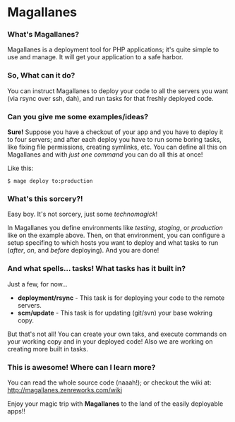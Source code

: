 # Magallanes #

### What's Magallanes? ###
Magallanes is a deployment tool for PHP applications; it's quite simple to use and manage.
It will get your application to a safe harbor.


### So, What can it do? ###
You can instruct Magallanes to deploy your code to all the servers you want (via rsync over ssh, dah),
and run tasks for that freshly deployed code.


### Can you give me some examples/ideas? ###
**Sure!**
Suppose you have a checkout of your app and you have to deploy it to four servers;
and after each deploy you have to run some boring tasks, like fixing file permissions, creating symlinks, etc.
You can define all this on Magallanes and with *just one command* you can do all this at once!

Like this:
```
$ mage deploy to:production
```


### What's this sorcery?! ###
Easy boy. It's not sorcery, just some *technomagick*!

In Magallanes you define environments like *testing*, *staging*, or *production* like on the example above.
Then, on that environment, you can configure a setup specifing to which hosts you want to deploy and what tasks to run (*after*, *on*, and *before* deploying).
And you are done!


### And what spells... tasks! What tasks has it built in? ###
Just a few, for now...

  - **deployment/rsync** - This task is for deploying your code to the remote servers.
  - **scm/update** - This task is for updating (git/svn) your base wokring copy.

But that's not all! You can create your own taks, and execute commands on your working copy and in your deployed code!
Also we are working on creating more built in tasks.


### This is awesome! Where can I learn more? ###
You can read the whole source code (naaah!); or checkout the wiki at: http://magallanes.zenreworks.com/wiki


Enjoy your magic trip with **Magallanes** to the land of the easily deployable apps!!
